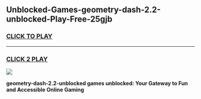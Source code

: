 
## Unblocked-Games-geometry-dash-2.2-unblocked-Play-Free-25gjb
<h3>
<a href="https://premium76.site?title=geometry-dash-2.2-unblocked&ref=23A">CLICK TO PLAY</a></h3>
<hr>

<h3>
<a href="https://premium76.site?title=geometry-dash-2.2-unblocked&ref=23A">CLICK 2 PLAY</a>
  
</h3>

<a href="https://premium76.site?title=geometry-dash-2.2-unblocked&ref=23A"><img src="https://clearcache.store/games.png"></a>


**geometry-dash-2.2-unblocked games unblocked: Your Gateway to Fun and Accessible Online Gaming**
